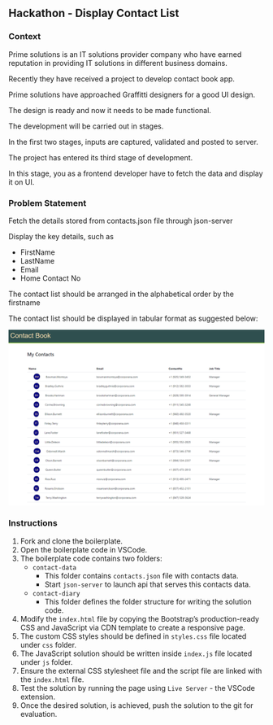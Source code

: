 ## Hackathon - Display Contact List

### Context

Prime solutions is an IT solutions provider company who have earned reputation in providing IT solutions in different business domains.

Recently they have received a project to develop contact book app.

Prime solutions have approached Graffitti designers for a good UI design.

The design is ready and now it needs to be made functional.

The development will be carried out in stages.

In the first two stages, inputs are captured, validated and posted to server.

The project has entered its third stage of development.

In this stage, you as a frontend developer have to fetch the data and display it on UI.

### Problem Statement

Fetch the details stored from contacts.json file through json-server

Display the key details, such as

- FirstName
- LastName
- Email
- Home Contact No

The contact list should be arranged in the alphabetical order by the firstname

The contact list should be displayed in tabular format as suggested below:

![](./contact-book-output.jpg)

### Instructions

1. Fork and clone the boilerplate.
2. Open the boilerplate code in VSCode.
3. The boilerplate code contains two folders:
    - `contact-data`
        - This folder contains `contacts.json` file with contacts data.
        - Start `json-server` to launch api that serves this contacts data.
    - `contact-diary`
        - This folder defines the folder structure for writing the solution code.
4. Modify the `index.html` file by copying the Bootstrap’s production-ready CSS and JavaScript via CDN template to create a responsive page.
5. The custom CSS styles should be defined in `styles.css` file located under `css` folder.
6. The JavaScript solution should be written inside `index.js` file located under `js` folder.
7. Ensure the external CSS stylesheet file and the script file are linked with the `index.html` file.
8. Test the solution by running the page using `Live Server` - the VSCode extension.
9. Once the desired solution, is achieved, push the solution to the git for evaluation.